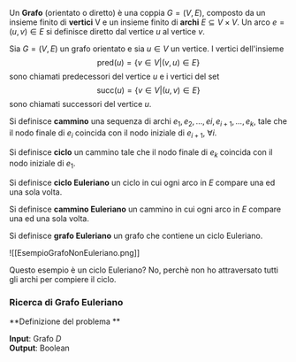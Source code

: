 Un **Grafo** (orientato o diretto) è una coppia $G = (V, E)$, composto da un insieme finito di **vertici** V e un insieme finito di **archi** $E \subseteq V \times V$. Un arco $e = (u, v) \in E$ si definisce diretto dal vertice $u$ al vertice $v$.

Sia $G = (V, E)$ un grafo orientato e sia $u \in V$ un vertice. I vertici dell'insieme
$$\text{pred}(u) = \{v \in V | (v, u) \in E \}$$
sono chiamati predecessori del vertice $u$ e i vertici del set
$$\text{succ}(u) = \{v \in V | (u, v) \in E \}$$
sono chiamati successori del vertice $u$.

Si definisce **cammino** una sequenza di archi $e_{1}, e_{2}, ..., e{i}, e_{i+1}, ..., e_{k}$, tale che il nodo finale di $e_{i}$ coincida con il nodo iniziale di $e_{i+1}$, $\forall i$.<br />

Si definisce **ciclo** un cammino tale che il nodo finale di $e_{k}$ coincida con il nodo iniziale di $e_{1}$.<br />

Si definisce **ciclo Euleriano** un ciclo in cui ogni arco in $E$ compare una ed una sola volta.<br />

Si definisce **cammino Euleriano** un cammino in cui ogni arco in $E$ compare una ed una sola volta.<br />

Si definisce **grafo Euleriano** un grafo che contiene un ciclo Euleriano.<br />

![[EsempioGrafoNonEuleriano.png]]

Questo esempio è un ciclo Euleriano? No, perchè non ho attraversato tutti gli archi per compiere il ciclo.<br />

###  Ricerca di Grafo Euleriano ###

**Definizione del problema **

**Input**: Grafo $D$<br />
**Output**: Boolean<br />

